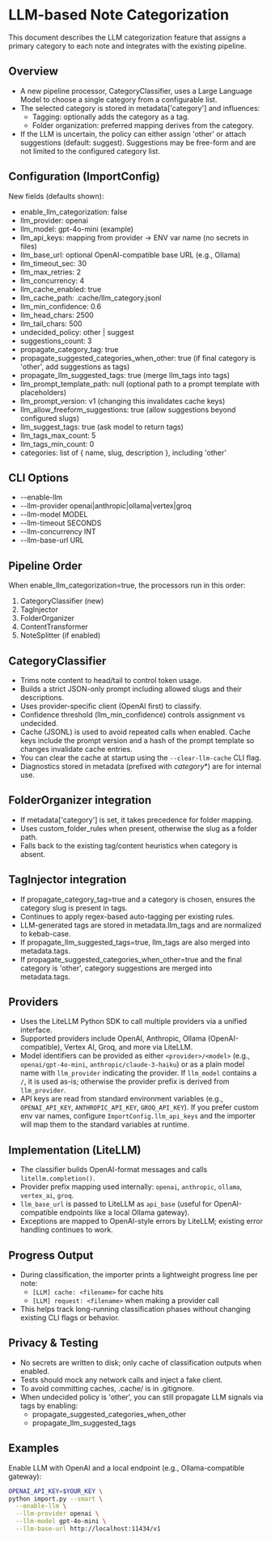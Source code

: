 # LLM-based Note Categorization

This document describes the LLM categorization feature that assigns a primary category to each note and integrates with the existing pipeline.

## Overview
- A new pipeline processor, CategoryClassifier, uses a Large Language Model to choose a single category from a configurable list.
- The selected category is stored in metadata['category'] and influences:
  - Tagging: optionally adds the category as a tag.
  - Folder organization: preferred mapping derives from the category.
- If the LLM is uncertain, the policy can either assign 'other' or attach suggestions (default: suggest). Suggestions may be free-form and are not limited to the configured category list.

## Configuration (ImportConfig)
New fields (defaults shown):
- enable_llm_categorization: false
- llm_provider: openai
- llm_model: gpt-4o-mini (example)
- llm_api_keys: mapping from provider -> ENV var name (no secrets in files)
- llm_base_url: optional OpenAI-compatible base URL (e.g., Ollama)
- llm_timeout_sec: 30
- llm_max_retries: 2
- llm_concurrency: 4
- llm_cache_enabled: true
- llm_cache_path: .cache/llm_category.jsonl
- llm_min_confidence: 0.6
- llm_head_chars: 2500
- llm_tail_chars: 500
- undecided_policy: other | suggest
- suggestions_count: 3
- propagate_category_tag: true
- propagate_suggested_categories_when_other: true  (if final category is 'other', add suggestions as tags)
- propagate_llm_suggested_tags: true  (merge llm_tags into tags)
- llm_prompt_template_path: null (optional path to a prompt template with placeholders)
- llm_prompt_version: v1 (changing this invalidates cache keys)
- llm_allow_freeform_suggestions: true (allow suggestions beyond configured slugs)
- llm_suggest_tags: true (ask model to return tags)
- llm_tags_max_count: 5
- llm_tags_min_count: 0
- categories: list of { name, slug, description }, including 'other'

## CLI Options
- --enable-llm
- --llm-provider openai|anthropic|ollama|vertex|groq
- --llm-model MODEL
- --llm-timeout SECONDS
- --llm-concurrency INT
- --llm-base-url URL

## Pipeline Order
When enable_llm_categorization=true, the processors run in this order:
1. CategoryClassifier (new)
2. TagInjector
3. FolderOrganizer
4. ContentTransformer
5. NoteSplitter (if enabled)

## CategoryClassifier
- Trims note content to head/tail to control token usage.
- Builds a strict JSON-only prompt including allowed slugs and their descriptions.
- Uses provider-specific client (OpenAI first) to classify.
- Confidence threshold (llm_min_confidence) controls assignment vs undecided.
- Cache (JSONL) is used to avoid repeated calls when enabled. Cache keys include the prompt version and a hash of the prompt template so changes invalidate cache entries.
- You can clear the cache at startup using the `--clear-llm-cache` CLI flag.
- Diagnostics stored in metadata (prefixed with _category_*) are for internal use.

## FolderOrganizer integration
- If metadata['category'] is set, it takes precedence for folder mapping.
- Uses custom_folder_rules when present, otherwise the slug as a folder path.
- Falls back to the existing tag/content heuristics when category is absent.

## TagInjector integration
- If propagate_category_tag=true and a category is chosen, ensures the category slug is present in tags.
- Continues to apply regex-based auto-tagging per existing rules.
- LLM-generated tags are stored in metadata.llm_tags and are normalized to kebab-case.
- If propagate_llm_suggested_tags=true, llm_tags are also merged into metadata.tags.
- If propagate_suggested_categories_when_other=true and the final category is 'other', category suggestions are merged into metadata.tags.

## Providers
- Uses the LiteLLM Python SDK to call multiple providers via a unified interface.
- Supported providers include OpenAI, Anthropic, Ollama (OpenAI-compatible), Vertex AI, Groq, and more via LiteLLM.
- Model identifiers can be provided as either `<provider>/<model>` (e.g., `openai/gpt-4o-mini`, `anthropic/claude-3-haiku`) or as a plain model name with `llm_provider` indicating the provider. If `llm_model` contains a `/`, it is used as-is; otherwise the provider prefix is derived from `llm_provider`.
- API keys are read from standard environment variables (e.g., `OPENAI_API_KEY`, `ANTHROPIC_API_KEY`, `GROQ_API_KEY`). If you prefer custom env var names, configure `ImportConfig.llm_api_keys` and the importer will map them to the standard variables at runtime.

## Implementation (LiteLLM)
- The classifier builds OpenAI-format messages and calls `litellm.completion()`.
- Provider prefix mapping used internally: `openai`, `anthropic`, `ollama`, `vertex_ai`, `groq`.
- `llm_base_url` is passed to LiteLLM as `api_base` (useful for OpenAI-compatible endpoints like a local Ollama gateway).
- Exceptions are mapped to OpenAI-style errors by LiteLLM; existing error handling continues to work.

## Progress Output
- During classification, the importer prints a lightweight progress line per note:
  - `[LLM] cache: <filename>` for cache hits
  - `[LLM] request: <filename>` when making a provider call
- This helps track long-running classification phases without changing existing CLI flags or behavior.

## Privacy & Testing
- No secrets are written to disk; only cache of classification outputs when enabled.
- Tests should mock any network calls and inject a fake client.
- To avoid committing caches, .cache/ is in .gitignore.
- When undecided policy is 'other', you can still propagate LLM signals via tags by enabling:
  - propagate_suggested_categories_when_other
  - propagate_llm_suggested_tags

## Examples
Enable LLM with OpenAI and a local endpoint (e.g., Ollama-compatible gateway):

```bash
OPENAI_API_KEY=$YOUR_KEY \
python import.py --smart \
  --enable-llm \
  --llm-provider openai \
  --llm-model gpt-4o-mini \
  --llm-base-url http://localhost:11434/v1
```